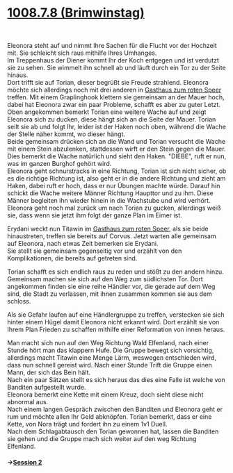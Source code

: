 # [1008.7.8 (Brimwinstag)](https://app.fantasy-calendar.com/calendars/db16105286616f864c5ad4a29bbca46a) 

</br>

Eleonora steht auf und nimmt Ihre Sachen für die Flucht vor der Hochzeit mit. Sie schleicht sich raus mithilfe Ihres Umhanges.  
Im Treppenhaus der Diener kommt Ihr der Koch entgegen und ist verdutzt sie zu sehen. Sie wimmelt ihn schnell ab und läuft durch ein Tor zu der Seite hinaus.  
Dort trifft sie auf Torian, dieser begrüßt sie Freude strahlend. Eleonora möchte sich allerdings noch mit drei anderen in [Gasthaus zum roten Speer](Gasthaus%20zum%20roten%20Speer.md) treffen. Mit einem Graplinghook klettern sie gemeinsam an der Mauer hoch, dabei hat Eleonora zwar ein paar Probleme, schafft es aber zu guter Letzt. Oben angekommen bemerkt Torian eine weitere Wache auf und zeigt Eleonora sich zu ducken, diese hängt sich an die Seite der Mauer. Torian seilt sie ab und folgt Ihr, leider ist der Haken noch oben, während die Wache der Stelle näher kommt, wo dieser hängt.  
Beide gemeinsam drücken sich an die Wand und Torian versucht die Wache mit einem Stein abzulenken, stattdessen wirft er den Stein gegen die Mauer. Dies bemerkt die Wache natürlich und sieht den Haken. "DIEBE", ruft er nun, was im ganzen Burghof gehört wird.  
Eleonora geht schnurstracks in eine Richtung, Torian ist sich nicht sicher, ob es die richtige Richtung ist, also geht er in die andere Richtung und zieht am Haken, dabei ruft er hoch, dass er nur Übungen machte würde. Darauf hin schickt die Wache weitere Männer Richtung Haupttor und zu ihm. Diese Männer begleiten ihn wieder hinein in die Wachstube und wird verhört.  
Eleonora geht noch mal zurück um nach Torian zu gucken, allerdings weiß sie, dass wenn sie jetzt ihm folgt der ganze Plan im Eimer ist.  
  
Erydani weckt nun Titawin im [Gasthaus zum roten Speer](Gasthaus%20zum%20roten%20Speer.md), als sie beide hinaustreten, treffen sie bereits auf Corvus. Jetzt warten alle gemeinsam auf Eleonora, nach etwas Zeit bemerken sie Erydani.  
Sie stellt sie gemeinsam gegenseitig vor und erzählt von den Komplikationen, die bereits auf getreten sind.  
  
Torian schafft es sich endlich raus zu reden und stößt zu den andern hinzu. Gemeinsam machen sie sich auf den Weg zum südlichsten Tor. Dort angekommen finden sie eine reihe Händler vor, die gerade auf dem Weg sind, die Stadt zu verlassen, mit ihnen zusammen kommen sie aus dem schloss.  
  
Als sie Gefahr laufen auf eine Händlergruppe zu treffen, verstecken sie sich hinter einem Hügel damit Eleonora nicht erkannt wird. Dort erzählt sie von Ihrem Plan Frieden zu schaffen mithilfe einer Reformation von innen heraus.

Man macht sich nun auf den Weg Richtung Wald Elfenland, nach einer Stunde hört man das klappern Hufe. Die Gruppe bewegt sich vorsichtig, allerdings macht Titawin eine Menge Lärm, weswegen entschieden wird, dass nun schnell gereist wird. Nach einer Stunde Trift die Gruppe einen Mann, der sich das Bein hält.  
Nach ein paar Sätzen stellt es sich heraus das dies eine Falle ist welche von Banditen aufgestellt wurde.  
Eleonora bemerkt eine Kette mit einem Kreuz, doch sieht diese nicht abnormal aus.  
Nach einem langen Gespräch zwischen den Banditen und Eleonora geht er rum und möchte allen Ihr Geld abknöpfen. Torian bemerkt, dass er eine Kette, von Nora trägt und fordert ihn zu einem 1v1 Duell.  
Nach dem Schlagabtausch den Torian gewonnen hat, lassen die Banditen sie gehen und die Gruppe mach sich weiter auf den weg Richtung Elfenland.

#### ->[Session 2](Sessions/Session%202.md)